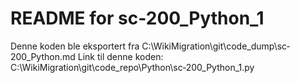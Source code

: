 # README for sc‐200_Python_1
Denne koden ble eksportert fra C:\WikiMigration\git\code_dump\sc‐200_Python.md
Link til denne koden: C:\WikiMigration\git\code_repo\Python\sc‐200_Python_1.py
